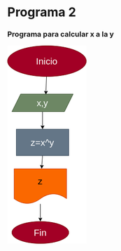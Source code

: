 # Programa 2

### Programa para calcular x a la y

![Diagrama de flujo](diagrama.png "Diagrama de flujo")